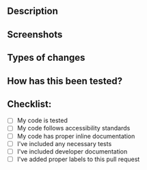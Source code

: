 ## Description
<!-- Please describe what you have changed or added -->

## Screenshots <!-- if applicable -->

## Types of changes
<!-- What types of changes does your code introduce?  -->
<!-- Bug fix (non-breaking change which fixes an issue) -->
<!-- New feature (non-breaking change which adds functionality) -->
<!-- Breaking change -->

## How has this been tested?
<!-- Please describe in detail how you tested your changes. -->

## Checklist:
- [ ] My code is tested
- [ ] My code follows accessibility standards <!-- Guidelines: https://make.wordpress.org/core/handbook/best-practices/coding-standards/accessibility-coding-standards/ -->
- [ ] My code has proper inline documentation <!-- Guidelines: https://make.wordpress.org/core/handbook/best-practices/inline-documentation-standards/javascript/ -->
- [ ] I've included any necessary tests <!-- if applicable -->
- [ ] I've included developer documentation <!-- if applicable -->
- [ ] I've added proper labels to this pull request <!-- if applicable -->
